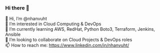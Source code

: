 ### Hi there 👋

👋 Hi, I’m @nhanvuht <br>
👀 I’m interested in Cloud Computing & DevOps <br>
🌱 I’m currently learning AWS, RedHat, Python Boto3, Terraform, Jenkins, Ansible <br>
💞️ I’m looking to collaborate on Cloud Projects & DevOps roles <br>
📫 How to reach me: https://www.linkedin.com/in/nhanvuht/ <br>


<!--
**nhanvuht/nhanvuht** is a ✨ _special_ ✨ repository because its `README.md` (this file) appears on your GitHub profile.

Here are some ideas to get you started:

- 🔭 I’m currently working on ...
- 🌱 I’m currently learning ...
- 👯 I’m looking to collaborate on ...
- 🤔 I’m looking for help with ...
- 💬 Ask me about ...
- 📫 How to reach me: ...
- 😄 Pronouns: ...
- ⚡ Fun fact: ...
-->
